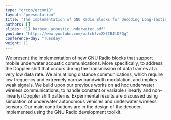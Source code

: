 ```yaml
---
type: "grcon/grcon18"
layout: "presentation"
title: "The Implementation of GNU Radio Blocks for Decoding Long-lasting Frames in Mobile Underwater Acoustic Communications"
authors: []
slides: "11_barbeau_acoustic_underwater.pdf"
youtube: "https://www.youtube.com/watch?v=2XtIBJtDEQg"
conference-day: "Tuesday"
weight: 11
---
```

We present the implementation of new GNU Radio blocks that support mobile underwater acoustic communications. More specifically, to address the Doppler shift that occurs during the transmission of data frames at a very low data rate. We aim at long distance communications, which require low frequency and extremely narrow bandwidth modulation, and implies weak signals. We build upon our previous works on ad hoc underwater wireless communications, to handle constant or variable (linearly and non-linearly) Doppler shift patterns. Experimental results are discussed using simulation of underwater autonomous vehicles and underwater wireless sensors. Our main contributions are in the design of the decoder, implemented using the GNU Radio development toolkit.

